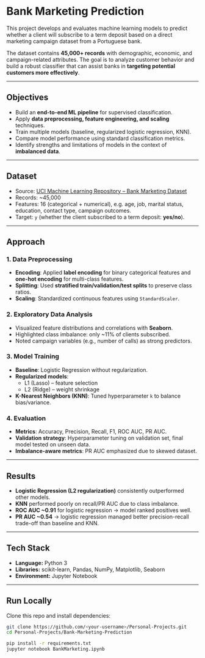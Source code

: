 # Bank Marketing Prediction

This project develops and evaluates machine learning models to predict whether a client will subscribe to a term deposit based on a direct marketing campaign dataset from a Portuguese bank.  

The dataset contains **45,000+ records** with demographic, economic, and campaign-related attributes. The goal is to analyze customer behavior and build a robust classifier that can assist banks in **targeting potential customers more effectively**.

---

## Objectives
- Build an **end-to-end ML pipeline** for supervised classification.  
- Apply **data preprocessing, feature engineering, and scaling** techniques.  
- Train multiple models (baseline, regularized logistic regression, KNN).  
- Compare model performance using standard classification metrics.  
- Identify strengths and limitations of models in the context of **imbalanced data**.  

---

## Dataset
- Source: [UCI Machine Learning Repository – Bank Marketing Dataset](https://archive.ics.uci.edu/ml/datasets/bank+marketing)  
- Records: ~45,000  
- Features: 16 (categorical + numerical), e.g. age, job, marital status, education, contact type, campaign outcomes.  
- Target: `y` (whether the client subscribed to a term deposit: **yes/no**).  

---

## Approach

### 1. Data Preprocessing
- **Encoding**: Applied **label encoding** for binary categorical features and **one-hot encoding** for multi-class features.  
- **Splitting**: Used **stratified train/validation/test splits** to preserve class ratios.  
- **Scaling**: Standardized continuous features using `StandardScaler`.  

### 2. Exploratory Data Analysis
- Visualized feature distributions and correlations with **Seaborn**.  
- Highlighted class imbalance: only ~11% of clients subscribed.  
- Noted campaign variables (e.g., number of calls) as strong predictors.  

### 3. Model Training
- **Baseline**: Logistic Regression without regularization.  
- **Regularized models**:  
  - L1 (Lasso) – feature selection  
  - L2 (Ridge) – weight shrinkage  
- **K-Nearest Neighbors (KNN)**: Tuned hyperparameter `k` to balance bias/variance.  

### 4. Evaluation
- **Metrics**: Accuracy, Precision, Recall, F1, ROC AUC, PR AUC.  
- **Validation strategy**: Hyperparameter tuning on validation set, final model tested on unseen data.  
- **Imbalance-aware metrics**: PR AUC emphasized due to skewed dataset.  

---

## Results

- **Logistic Regression (L2 regularization)** consistently outperformed other models.  
- **KNN** performed poorly on recall/PR AUC due to class imbalance.  
- **ROC AUC ~0.91** for logistic regression → model ranked positives well.  
- **PR AUC ~0.54** → logistic regression managed better precision-recall trade-off than baseline and KNN.  

---

## Tech Stack
- **Language:** Python 3  
- **Libraries:** scikit-learn, Pandas, NumPy, Matplotlib, Seaborn  
- **Environment:** Jupyter Notebook  

---

## Run Locally
Clone this repo and install dependencies:  
```bash
git clone https://github.com/<your-username>/Personal-Projects.git
cd Personal-Projects/Bank-Marketing-Prediction

pip install -r requirements.txt
jupyter notebook BankMarketing.ipynb
